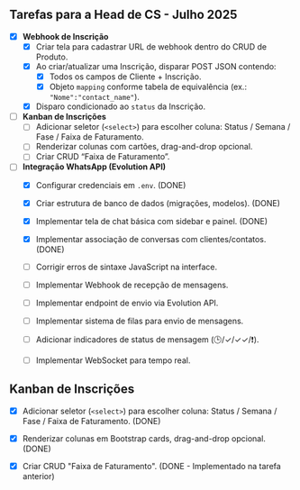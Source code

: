 ## Tarefas para a Head de CS - Julho 2025

- [x] **Webhook de Inscrição**
  - [x] Criar tela para cadastrar URL de webhook dentro do CRUD de Produto.
  - [x] Ao criar/atualizar uma Inscrição, disparar POST JSON contendo:
    - [x] Todos os campos de Cliente + Inscrição.
    - [x] Objeto `mapping` conforme tabela de equivalência (ex.: `"Nome":"contact_name"`).
  - [x] Disparo condicionado ao `status` da Inscrição.

- [ ] **Kanban de Inscrições**
  - [ ] Adicionar seletor (`<select>`) para escolher coluna: Status / Semana / Fase / Faixa de Faturamento.
  - [ ] Renderizar colunas com cartões, drag-and-drop opcional.
  - [ ] Criar CRUD “Faixa de Faturamento”.

- [ ] **Integração WhatsApp (Evolution API)**
  - [x] Configurar credenciais em `.env`. (DONE)
  - [x] Criar estrutura de banco de dados (migrações, modelos). (DONE)
  - [x] Implementar tela de chat básica com sidebar e painel. (DONE)
  - [x] Implementar associação de conversas com clientes/contatos. (DONE)
  - [ ] Corrigir erros de sintaxe JavaScript na interface.
  - [ ] Implementar Webhook de recepção de mensagens.
  - [ ] Implementar endpoint de envio via Evolution API.
  - [ ] Implementar sistema de filas para envio de mensagens.
  - [ ] Adicionar indicadores de status de mensagem (🕒/✓/✓✓/❗).
  - [ ] Implementar WebSocket para tempo real.




## Kanban de Inscrições
- [x] Adicionar seletor (`<select>`) para escolher coluna: Status / Semana / Fase / Faixa de Faturamento. (DONE)
- [x] Renderizar colunas em Bootstrap cards, drag-and-drop opcional. (DONE)
- [x] Criar CRUD "Faixa de Faturamento". (DONE - Implementado na tarefa anterior)


